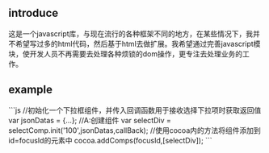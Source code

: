 <h2>introduce</h2>
<div>这是一个javascript库，与现在流行的各种框架不同的地方，在某些情况下，我并不希望写过多的html代码，然后基于html去做扩展。我希望通过完善javascript模块，使开发人员不再需要去处理各种烦锁的dom操作，更专注去处理业务的工作。</div>
<h2>example</h2>
```js
//初始化一个下拉框组件，并传入回调函数用于接收选择下拉项时获取返回值
var jsonDatas = {...};
//A:创建组件
var selectDiv = selectComp.init('100',jsonDatas,callBack);
//使用cocoa内的方法将组件添加到id=focusId的元素中
cocoa.addComps(focusId,[selectDiv]);
```
